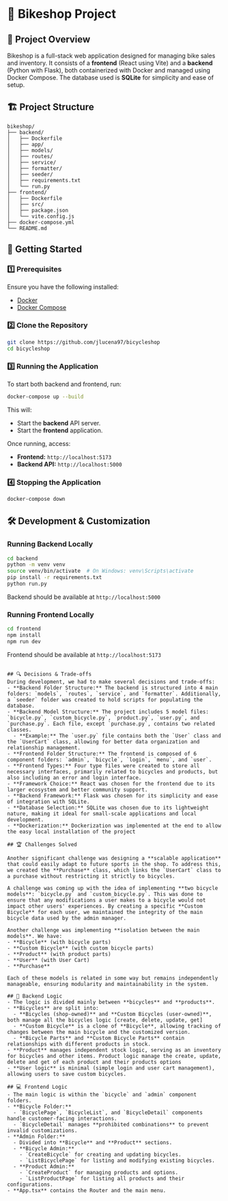 # 🚴 Bikeshop Project

## 📌 Project Overview
Bikeshop is a full-stack web application designed for managing bike sales and inventory. It consists of a **frontend** (React using Vite) and a **backend** (Python with Flask), both containerized with Docker and managed using Docker Compose. The database used is **SQLite** for simplicity and ease of setup.

## 🏗️ Project Structure
```
bikeshop/  
├── backend/  
│   ├── Dockerfile  
│   ├── app/  
│   ├── models/  
│   ├── routes/  
│   ├── service/  
│   ├── formatter/  
│   ├── seeder/  
│   ├── requirements.txt  
│   └── run.py  
├── frontend/  
│   ├── Dockerfile  
│   ├── src/  
│   ├── package.json  
│   └── vite.config.js  
├── docker-compose.yml  
└── README.md  
```

## 🚀 Getting Started

### 1️⃣ Prerequisites
Ensure you have the following installed:
- [Docker](https://www.docker.com/get-started)
- [Docker Compose](https://docs.docker.com/compose/install/)

### 2️⃣ Clone the Repository
```sh
git clone https://github.com/jlucena97/bicycleshop
cd bicycleshop
```

### 3️⃣ Running the Application
To start both backend and frontend, run:
```sh
docker-compose up --build
```
This will:
- Start the **backend** API server.
- Start the **frontend** application.

Once running, access:
- **Frontend:** `http://localhost:5173`
- **Backend API:** `http://localhost:5000`

### 4️⃣ Stopping the Application
```sh
docker-compose down
```

## 🛠️ Development & Customization

### Running Backend Locally
```sh
cd backend
python -m venv venv
source venv/bin/activate  # On Windows: venv\Scripts\activate
pip install -r requirements.txt
python run.py
```
Backend should be available at `http://localhost:5000`

### Running Frontend Locally
```sh
cd frontend
npm install
npm run dev
```
Frontend should be available at `http://localhost:5173`
```

## 🔍 Decisions & Trade-offs
During development, we had to make several decisions and trade-offs:
- **Backend Folder Structure:** The backend is structured into 4 main folders: `models`, `routes`, `service`, and `formatter`. Additionally, a `seeder` folder was created to hold scripts for populating the database.
- **Backend Model Structure:** The project includes 5 model files: `bicycle.py`, `custom_bicycle.py`, `product.py`, `user.py`, and `purchase.py`. Each file, except `purchase.py`, contains two related classes.
  - **Example:** The `user.py` file contains both the `User` class and the `UserCart` class, allowing for better data organization and relationship management.
- **Frontend Folder Structure:** The frontend is composed of 6 component folders: `admin`, `bicycle`, `login`, `menu`, and `user`.
- **Frontend Types:** Four type files were created to store all necessary interfaces, primarily related to bicycles and products, but also including an error and login interface.
- **Framework Choice:** React was chosen for the frontend due to its larger ecosystem and better community support.
- **Backend Framework:** Flask was chosen for its simplicity and ease of integration with SQLite.
- **Database Selection:** SQLite was chosen due to its lightweight nature, making it ideal for small-scale applications and local development.
- **Dockerization:** Dockerization was implemented at the end to allow the easy local installation of the project

## 🏆 Challenges Solved

Another significant challenge was designing a **scalable application** that could easily adapt to future sports in the shop. To address this, we created the **Purchase** class, which links the `UserCart` class to a purchase without restricting it strictly to bicycles.

A challenge was coming up with the idea of implementing **two bicycle models**: `bicycle.py` and `custom_bicycle.py`. This was done to ensure that any modifications a user makes to a bicycle would not impact other users' experiences. By creating a specific **Custom Bicycle** for each user, we maintained the integrity of the main bicycle data used by the admin manager.

Another challenge was implementing **isolation between the main models**. We have:
- **Bicycle** (with bicycle parts)
- **Custom Bicycle** (with custom bicycle parts)
- **Product** (with product parts)
- **User** (with User Cart)
- **Purchase**

Each of these models is related in some way but remains independently manageable, ensuring modularity and maintainability in the system.

## 🔄 Backend Logic
- The logic is divided mainly between **bicycles** and **products**.
- **Bicycles** are split into:
  - **Bicycles (shop-owned)** and **Custom Bicycles (user-owned)**, both manage all the bicycles logic [create, delete, update, get]
  - **Custom Bicycle** is a clone of **Bicycle**, allowing tracking of changes between the main bicycle and the customized version.
  - **Bicycle Parts** and **Custom Bicycle Parts** contain relationships with different products in stock.
- **Product** manages independent stock logic, serving as an inventory for bicycles and other items. Product logic manage the create, update, delete and get of each product and their products options
- **User logic** is minimal (simple login and user cart management), allowing users to save custom bicycles.

## 💻 Frontend Logic
- The main logic is within the `bicycle` and `admin` component folders.
- **Bicycle Folder:**
  - `BicyclePage`, `BicycleList`, and `BicycleDetail` components handle customer-facing interactions.
  - `BicycleDetail` manages **prohibited combinations** to prevent invalid customizations.
- **Admin Folder:**
  - Divided into **Bicycle** and **Product** sections.
  - **Bicycle Admin:**
    - `CreateBicycle` for creating and updating bicycles.
    - `ListBicyclePage` for listing and modifying existing bicycles.
  - **Product Admin:**
    - `CreateProduct` for managing products and options.
    - `ListProductPage` for listing all products and their configurations.
- **App.tsx** contains the Router and the main menu.


